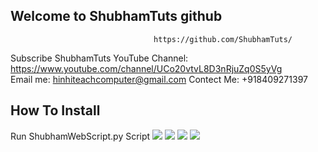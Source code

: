 ## Welcome to ShubhamTuts github  

                                    https://github.com/ShubhamTuts/
  
  Subscribe ShubhamTuts YouTube Channel: https://www.youtube.com/channel/UCo20vtvL8D3nRjuZq0S5yVg                             
  Email me: hinhiteachcomputer@gmail.com
  Contect Me: +918409271397

## How To Install
   Run ShubhamWebScript.py Script
     <img src=https://i.imgur.com/K0IzafE.png>
     <img src=https://i.imgur.com/dOkgbSi.png>
     <img src=https://i.imgur.com/9dwmzKB.png>
     <img src=https://i.imgur.com/8Mn21n2.png>
